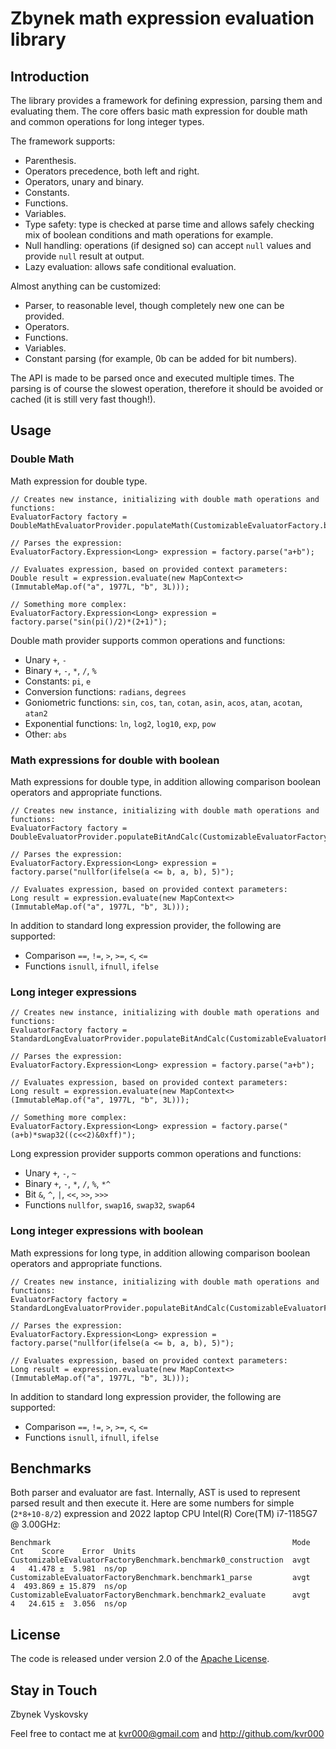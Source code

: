 # Zbynek math expression evaluation library

## Introduction

The library provides a framework for defining expression, parsing them and evaluating them.  The core offers basic math expression for double math and common operations for long integer types.

The framework supports:
- Parenthesis.
- Operators precedence, both left and right.
- Operators, unary and binary.
- Constants.
- Functions.
- Variables.
- Type safety: type is checked at parse time and allows safely checking mix of boolean conditions and math operations for example.
- Null handling: operations (if designed so) can accept `null` values and provide `null` result at output.
- Lazy evaluation: allows safe conditional evaluation.

Almost anything can be customized:
- Parser, to reasonable level, though completely new one can be provided.
- Operators.
- Functions.
- Variables.
- Constant parsing (for example, 0b can be added for bit numbers).

The API is made to be parsed once and executed multiple times.  The parsing is of course the slowest operation, therefore it should be avoided or cached (it is still very fast though!).

## Usage

### Double Math

Math expression for double type.

```
// Creates new instance, initializing with double math operations and functions:
EvaluatorFactory factory = DoubleMathEvaluatorProvider.populateMath(CustomizableEvaluatorFactory.builder());

// Parses the expression:
EvaluatorFactory.Expression<Long> expression = factory.parse("a+b");

// Evaluates expression, based on provided context parameters:
Double result = expression.evaluate(new MapContext<>(ImmutableMap.of("a", 1977L, "b", 3L)));

// Something more complex:
EvaluatorFactory.Expression<Long> expression = factory.parse("sin(pi()/2)*(2+1)");
```

Double math provider supports common operations and functions:
- Unary `+`, `-`
- Binary `+`, `-`, `*`, `/`, `%`
- Constants: `pi`, `e`
- Conversion functions: `radians`, `degrees`
- Goniometric functions: `sin`, `cos`, `tan`, `cotan`, `asin`, `acos`, `atan`, `acotan`, `atan2`
- Exponential functions: `ln`, `log2`, `log10`, `exp`, `pow`
- Other: `abs`

### Math expressions for double with boolean

Math expressions for double type, in addition allowing comparison boolean operators and appropriate functions.

```
// Creates new instance, initializing with double math operations and functions:
EvaluatorFactory factory = DoubleEvaluatorProvider.populateBitAndCalc(CustomizableEvaluatorFactory.builder());

// Parses the expression:
EvaluatorFactory.Expression<Long> expression = factory.parse("nullfor(ifelse(a <= b, a, b), 5)");

// Evaluates expression, based on provided context parameters:
Long result = expression.evaluate(new MapContext<>(ImmutableMap.of("a", 1977L, "b", 3L)));
```

In addition to standard long expression provider, the following are supported:
- Comparison `==`, `!=`, `>`, `>=`, `<`, `<=`
- Functions `isnull`, `ifnull`, `ifelse`

### Long integer expressions

```
// Creates new instance, initializing with double math operations and functions:
EvaluatorFactory factory = StandardLongEvaluatorProvider.populateBitAndCalc(CustomizableEvaluatorFactory.builder());

// Parses the expression:
EvaluatorFactory.Expression<Long> expression = factory.parse("a+b");

// Evaluates expression, based on provided context parameters:
Long result = expression.evaluate(new MapContext<>(ImmutableMap.of("a", 1977L, "b", 3L)));

// Something more complex:
EvaluatorFactory.Expression<Long> expression = factory.parse("(a+b)*swap32((c<<2)&0xff)");
```

Long expression provider supports common operations and functions:
- Unary `+`, `-`, `~`
- Binary `+`, `-`, `*`, `/`, `%`, `*^`
- Bit `&`, `^`, `|`, `<<`, `>>`, `>>>`
- Functions `nullfor`, `swap16`, `swap32`, `swap64`

### Long integer expressions with boolean

Math expressions for long type, in addition allowing comparison boolean operators and appropriate functions.

```
// Creates new instance, initializing with double math operations and functions:
EvaluatorFactory factory = StandardLongEvaluatorProvider.populateBitAndCalc(CustomizableEvaluatorFactory.builder());

// Parses the expression:
EvaluatorFactory.Expression<Long> expression = factory.parse("nullfor(ifelse(a <= b, a, b), 5)");

// Evaluates expression, based on provided context parameters:
Long result = expression.evaluate(new MapContext<>(ImmutableMap.of("a", 1977L, "b", 3L)));
```

In addition to standard long expression provider, the following are supported:
- Comparison `==`, `!=`, `>`, `>=`, `<`, `<=`
- Functions `isnull`, `ifnull`, `ifelse`

## Benchmarks

Both parser and evaluator are fast.  Internally, AST is used to represent parsed result and then execute it.  Here are some numbers for simple (`2*8+10-8/2`) expression and 2022 laptop CPU Intel(R) Core(TM) i7-1185G7 @ 3.00GHz:

```
Benchmark                                                      Mode  Cnt    Score    Error  Units
CustomizableEvaluatorFactoryBenchmark.benchmark0_construction  avgt    4   41.478 ±  5.981  ns/op
CustomizableEvaluatorFactoryBenchmark.benchmark1_parse         avgt    4  493.869 ± 15.879  ns/op
CustomizableEvaluatorFactoryBenchmark.benchmark2_evaluate      avgt    4   24.615 ±  3.056  ns/op
```


## License

The code is released under version 2.0 of the [Apache License][].


## Stay in Touch

Zbynek Vyskovsky

Feel free to contact me at kvr000@gmail.com and http://github.com/kvr000

[Apache License]: http://www.apache.org/licenses/LICENSE-2.0
